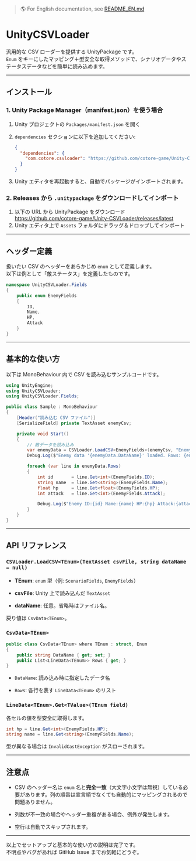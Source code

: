 > :earth_americas: For English documentation, see [README_EN.md](./README_EN.md)

# UnityCSVLoader

汎用的な CSV ローダーを提供する UnityPackage です。  
`Enum` をキーにしたマッピング＋型安全な取得メソッドで、シナリオデータやステータスデータなどを簡単に読み込めます。

---

## インストール

### 1. Unity Package Manager（manifest.json）を使う場合

1. Unity プロジェクトの `Packages/manifest.json` を開く  
2. `dependencies` セクションに以下を追加してください:

    ```json
    {
      "dependencies": {
        "com.cotore.csvloader": "https://github.com/cotore-game/Unity-CSVLoader.git#v0.0.1"
      }
    }
    ```

3. Unity エディタを再起動すると、自動でパッケージがインポートされます。

### 2. Releases から `.unitypackage` をダウンロードしてインポート

1. 以下の URL から UnityPackage をダウンロード
	https://github.com/cotore-game/Unity-CSVLoader/releases/latest 
3. Unity エディタ上で `Assets` フォルダにドラッグ＆ドロップしてインポート

---

## ヘッダー定義

扱いたい CSV のヘッダーをあらかじめ `enum` として定義します。  
以下は例として「敵ステータス」を定義したものです。

```csharp
namespace UnityCSVLoader.Fields
{
    public enum EnemyFields
    {
        ID,
        Name,
        HP,
        Attack
    }
}

```

----------

## 基本的な使い方

以下は MonoBehaviour 内で CSV を読み込むサンプルコードです。

```csharp
using UnityEngine;
using UnityCSVLoader;
using UnityCSVLoader.Fields;

public class Sample : MonoBehaviour
{
    [Header("読み込む CSV ファイル")]
    [SerializeField] private TextAsset enemyCsv;

    private void Start()
    {
        // 敵データを読み込み
        var enemyData = CSVLoader.LoadCSV<EnemyFields>(enemyCsv, "EnemyStats");
        Debug.Log($"Enemy data '{enemyData.DataName}' loaded. Rows: {enemyData.Rows.Count}");

        foreach (var line in enemyData.Rows)
        {
            int id       = line.Get<int>(EnemyFields.ID);
            string name  = line.Get<string>(EnemyFields.Name);
            float hp     = line.Get<float>(EnemyFields.HP);
            int attack   = line.Get<int>(EnemyFields.Attack);

            Debug.Log($"Enemy ID:{id} Name:{name} HP:{hp} Attack:{attack}");
        }
    }
}

```

----------

## API リファレンス

### `CSVLoader.LoadCSV<TEnum>(TextAsset csvFile, string dataName = null)`

-   **TEnum**: `enum` 型（例: `ScenarioFields`, `EnemyFields`）
    
-   **csvFile**: Unity 上で読み込んだ `TextAsset`
    
-   **dataName**: 任意。省略時はファイル名。
    
戻り値は `CsvData<TEnum>`。

### `CsvData<TEnum>`

```csharp
public class CsvData<TEnum> where TEnum : struct, Enum
{
    public string DataName { get; set; }
    public List<LineData<TEnum>> Rows { get; }
}

```

-   `DataName`: 読み込み時に指定したデータ名
    
-   `Rows`: 各行を表す `LineData<TEnum>` のリスト
    

### `LineData<TEnum>.Get<TValue>(TEnum field)`

各セルの値を型安全に取得します。

```csharp
int hp = line.Get<int>(EnemyFields.HP);
string name = line.Get<string>(EnemyFields.Name);

```

型が異なる場合は `InvalidCastException` がスローされます。

----------

## 注意点

-   CSV のヘッダー名は `enum` 名と**完全一致**（大文字小文字は無視）している必要があります。列の順番は宣言順でなくても自動的にマッピングされるので問題ありません。
    
-   列数が不一致の場合やヘッダー重複がある場合、例外が発生します。
    
-   空行は自動でスキップされます。
    

----------

以上でセットアップと基本的な使い方の説明は完了です。  
不明点やバグがあれば GitHub Issue までお気軽にどうぞ。

